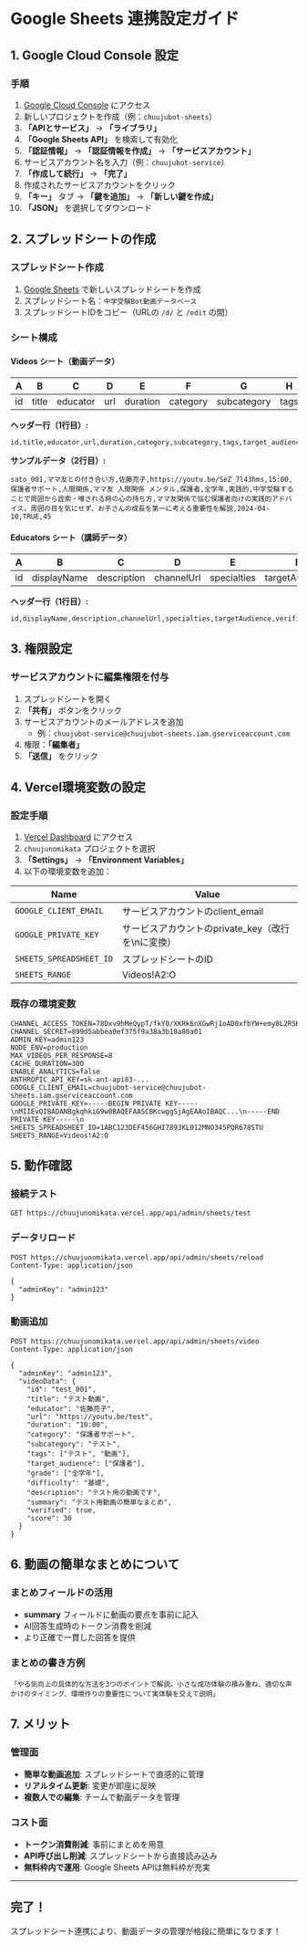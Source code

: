 # Google Sheets 連携設定ガイド

## 1. Google Cloud Console 設定

### 手順
1. [Google Cloud Console](https://console.cloud.google.com/) にアクセス
2. 新しいプロジェクトを作成（例：`chuujubot-sheets`）
3. **「APIとサービス」** → **「ライブラリ」**
4. **「Google Sheets API」** を検索して有効化
5. **「認証情報」** → **「認証情報を作成」** → **「サービスアカウント」**
6. サービスアカウント名を入力（例：`chuujubot-service`）
7. **「作成して続行」** → **「完了」**
8. 作成されたサービスアカウントをクリック
9. **「キー」** タブ → **「鍵を追加」** → **「新しい鍵を作成」**
10. **「JSON」** を選択してダウンロード

## 2. スプレッドシートの作成

### スプレッドシート作成
1. [Google Sheets](https://sheets.google.com/) で新しいスプレッドシートを作成
2. スプレッドシート名：`中学受験Bot動画データベース`
3. スプレッドシートIDをコピー（URLの `/d/` と `/edit` の間）

### シート構成

#### Videos シート（動画データ）
| A | B | C | D | E | F | G | H | I | J | K | L | M | N | O |
|---|---|---|---|---|---|---|---|---|---|---|---|---|---|---|
| id | title | educator | url | duration | category | subcategory | tags | target_audience | grade | difficulty | description | summary | uploadDate | verified | score |

**ヘッダー行（1行目）:**
```
id,title,educator,url,duration,category,subcategory,tags,target_audience,grade,difficulty,description,summary,uploadDate,verified,score
```

**サンプルデータ（2行目）:**
```
sato_001,ママ友との付き合い方,佐藤亮子,https://youtu.be/SeZ_7l43hms,15:00,保護者サポート,人間関係,ママ友 人間関係 メンタル,保護者,全学年,実践的,中学受験することで周囲から詮索・噂される時の心の持ち方,ママ友関係で悩む保護者向けの実践的アドバイス。周囲の目を気にせず、お子さんの成長を第一に考える重要性を解説,2024-04-10,TRUE,45
```

#### Educators シート（講師データ）
| A | B | C | D | E | F | G | H |
|---|---|---|---|---|---|---|---|
| id | displayName | description | channelUrl | specialties | targetAudience | verified | priority |

**ヘッダー行（1行目）:**
```
id,displayName,description,channelUrl,specialties,targetAudience,verified,priority
```

## 3. 権限設定

### サービスアカウントに編集権限を付与
1. スプレッドシートを開く
2. **「共有」** ボタンをクリック
3. サービスアカウントのメールアドレスを追加
   - 例：`chuujubot-service@chuujubot-sheets.iam.gserviceaccount.com`
4. 権限：**「編集者」**
5. **「送信」** をクリック

## 4. Vercel環境変数の設定

### 設定手順
1. [Vercel Dashboard](https://vercel.com/takahiro-kubos-projects-a7ef19ed) にアクセス
2. `chuujunomikata` プロジェクトを選択
3. **「Settings」** → **「Environment Variables」**
4. 以下の環境変数を追加：

| Name | Value |
|------|-------|
| `GOOGLE_CLIENT_EMAIL` | サービスアカウントのclient_email |
| `GOOGLE_PRIVATE_KEY` | サービスアカウントのprivate_key（改行を\nに変換） |
| `SHEETS_SPREADSHEET_ID` | スプレッドシートのID |
| `SHEETS_RANGE` | Videos!A2:O |

### 既存の環境変数
```
CHANNEL_ACCESS_TOKEN=78Dxv9hMeQypT/fkY0/XKRk6nXGwRj1oAD0xfbYW+emy8L2RSKHOaQKO58NDmLCeFxXItjvhbq3REhp9sU6IBEbEwCLS1KGQUfoqDqGX1Rygxry/cEdWv3v8Q8SUP7pCk5QXx7Nm00sbBm52GDso+wdB04t89/1O/w1cDnyilFU=
CHANNEL_SECRET=899d5abbea0ef375f9a38a3b10a80a01
ADMIN_KEY=admin123
NODE_ENV=production
MAX_VIDEOS_PER_RESPONSE=8
CACHE_DURATION=300
ENABLE_ANALYTICS=false
ANTHROPIC_API_KEY=sk-ant-api03-...
GOOGLE_CLIENT_EMAIL=chuujubot-service@chuujubot-sheets.iam.gserviceaccount.com
GOOGLE_PRIVATE_KEY=-----BEGIN PRIVATE KEY-----\nMIIEvQIBADANBgkqhkiG9w0BAQEFAASCBKcwggSjAgEAAoIBAQC...\n-----END PRIVATE KEY-----\n
SHEETS_SPREADSHEET_ID=1ABC123DEF456GHI789JKL012MNO345PQR678STU
SHEETS_RANGE=Videos!A2:O
```

## 5. 動作確認

### 接続テスト
```
GET https://chuujunomikata.vercel.app/api/admin/sheets/test
```

### データリロード
```
POST https://chuujunomikata.vercel.app/api/admin/sheets/reload
Content-Type: application/json

{
  "adminKey": "admin123"
}
```

### 動画追加
```
POST https://chuujunomikata.vercel.app/api/admin/sheets/video
Content-Type: application/json

{
  "adminKey": "admin123",
  "videoData": {
    "id": "test_001",
    "title": "テスト動画",
    "educator": "佐藤亮子",
    "url": "https://youtu.be/test",
    "duration": "10:00",
    "category": "保護者サポート",
    "subcategory": "テスト",
    "tags": ["テスト", "動画"],
    "target_audience": ["保護者"],
    "grade": ["全学年"],
    "difficulty": "基礎",
    "description": "テスト用の動画です",
    "summary": "テスト用動画の簡単なまとめ",
    "verified": true,
    "score": 30
  }
}
```

## 6. 動画の簡単なまとめについて

### まとめフィールドの活用
- **summary** フィールドに動画の要点を事前に記入
- AI回答生成時のトークン消費を削減
- より正確で一貫した回答を提供

### まとめの書き方例
```
「やる気向上の具体的な方法を3つのポイントで解説。小さな成功体験の積み重ね、適切な声かけのタイミング、環境作りの重要性について実体験を交えて説明」
```

## 7. メリット

### 管理面
- **簡単な動画追加**: スプレッドシートで直感的に管理
- **リアルタイム更新**: 変更が即座に反映
- **複数人での編集**: チームで動画データを管理

### コスト面
- **トークン消費削減**: 事前にまとめを用意
- **API呼び出し削減**: スプレッドシートから直接読み込み
- **無料枠内で運用**: Google Sheets APIは無料枠が充実

---

## 完了！

スプレッドシート連携により、動画データの管理が格段に簡単になります！
